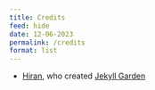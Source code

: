 ```yaml
---
title: Credits
feed: hide
date: 12-06-2023
permalink: /credits
format: list
---
```


- [Hiran](https://hiran.in/), who created [Jekyll Garden](https://jekyll-garden.github.io)
